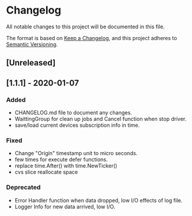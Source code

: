 # Changelog

All notable changes to this project will be documented in this file.

The format is based on [Keep a Changelog](https://keepachangelog.com/en/1.0.0/),
and this project adheres to [Semantic Versioning](https://semver.org/spec/v2.0.0.html).

## [Unreleased]

## [1.1.1] - 2020-01-07
### Added
- CHANGELOG.md file to document any changes.
- WaittingGroup for clean up jobs and Cancel function when stop driver.
- save/load current devices subscription info in time.


### Fixed
- Change "Origin" timestamp unit to micro seconds.
- few times for execute defer functions.
- replace time.After() with time.NewTicker()
- cvs slice reallocate space

### Deprecated
- Error Handler function when data dropped, low I/O effects of log file.
- Logger Info for new data arrived, low I/O.